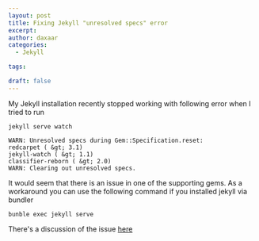 ```yaml
---
layout: post
title: Fixing Jekyll "unresolved specs" error
excerpt:
author: daxaar
categories:
  - Jekyll

tags:

draft: false
---
```

My Jekyll installation recently stopped working with following error when I tried to run

`jekyll serve watch`

~~~ text
WARN: Unresolved specs during Gem::Specification.reset:
redcarpet ( &gt; 3.1)
jekyll-watch ( &gt; 1.1)
classifier-reborn ( &gt; 2.0)
WARN: Clearing out unresolved specs.
~~~

It would seem that there is an issue in one of the supporting gems. As a workaround you can use the following command if you installed jekyll via bundler

`bunble exec jekyll serve`

There's a discussion of the issue <a href="https://github.com/jekyll/jekyll/issues/3084">here</a>
